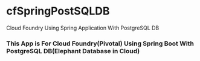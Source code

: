 # cfSpringPostSQLDB
Cloud Foundry Using Spring Application With PostgreSQL DB
### This App is For Cloud Foundry(Pivotal) Using Spring Boot With PostgreSQL DB(Elephant Database in Cloud)

